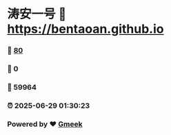 # 涛安一号 :link: https://bentaoan.github.io 
### :page_facing_up: [80](https://bentaoan.github.io/tag.html) 
### :speech_balloon: 0 
### :hibiscus: 59964 
### :alarm_clock: 2025-06-29 01:30:23 
### Powered by :heart: [Gmeek](https://github.com/Meekdai/Gmeek)
